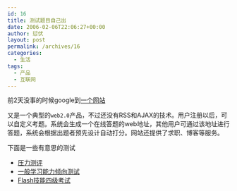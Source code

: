 ```yaml
---
id: 16
title: 测试题目自己出
date: 2006-02-06T22:06:27+00:00
author: 愆伏
layout: post
permalink: /archives/16
categories:
  - 生活
tags:
  - 产品
  - 互联网
---
```

前2天没事的时候google到[一个网站](http://www.jobdao.com/)
  
又是一个典型的`web2.0`产品，不过还没有RSS和AJAX的技术。用户注册以后，可以自定义考题。系统会生成一个在线答题的web地址，其他用户可通过该地址进行答题，系统会根据出题者预先设计自动打分。网站还提供了求职、博客等服务。

下面是一些有意思的测试

- [压力测评](http://www.jobdao.com/freetest/1_10.htm)
- [一般学习能力倾向测试](http://www.jobdao.com/freetest/3_9.htm)
- [Flash技能四级考试](http://www.jobdao.com/protest/vtest001_518.htm)
